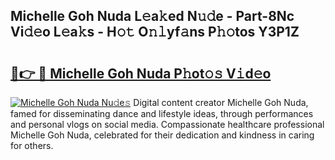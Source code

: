 ## Michelle Goh Nuda L𝚎a𝚔ed N𝚞𝚍e - Part-8Nc Vi𝚍𝚎o L𝚎a𝚔s - H𝚘𝚝 O𝚗𝚕yf𝚊ns P𝚑𝚘tos Y3P1Z

# <h2><a href="http://kf8z93z.oniu.top/?m=Michelle+Goh+Nuda">🔗👉 🔴 Michelle Goh Nuda P𝚑ot𝚘𝚜 V𝚒d𝚎o</a></h2>

[![Michelle Goh Nuda Nu𝚍e𝚜](https://i.imgur.com/0qMVB7G.gif)](http://kf8z93z.oniu.top/?m=Michelle+Goh+Nuda)
Digital content creator Michelle Goh Nuda, famed for disseminating dance and lifestyle ideas, through performances and personal vlogs on social media. Compassionate healthcare professional Michelle Goh Nuda, celebrated for their dedication and kindness in caring for others.  
